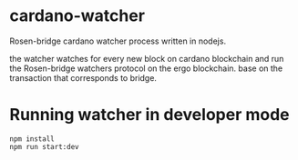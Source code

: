 # cardano-watcher

Rosen-bridge cardano watcher process written in nodejs.

the watcher watches for every new block on cardano blockchain and
run the Rosen-bridge watchers protocol on the ergo blockchain.
base on the transaction that corresponds to bridge.
# Running watcher in developer mode
```
npm install
npm run start:dev
```
